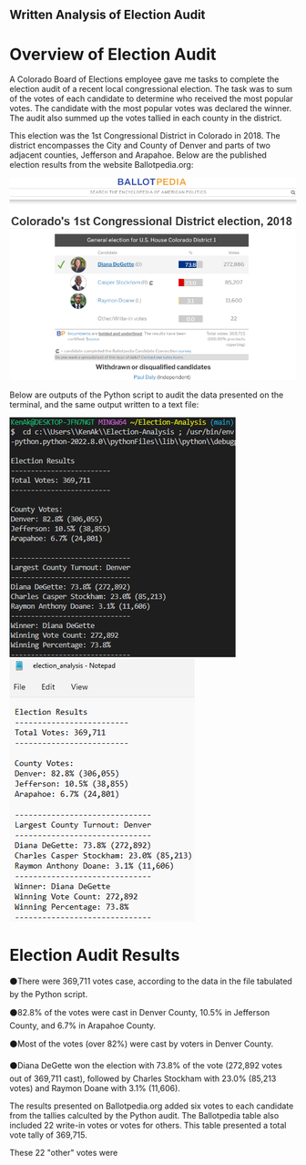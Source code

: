 ## Written Analysis of Election Audit

# Overview of Election Audit
A Colorado Board of Elections employee gave me tasks to complete the election audit of a recent local congressional election. The task was to sum of the votes of each candidate to determine who received the most popular votes. The candidate with the most popular votes was declared the winner. The audit also summed up the votes tallied in each county in the district.

This election was the 1st Congressional District in Colorado in 2018. The district encompasses the City and County of Denver and parts of two adjacent counties, Jefferson and Arapahoe. Below are the published election results from the website Ballotpedia.org:

![Election-Analysis_display_on_Terminal](Resources/Colorado1stCongressionalDistrictElection2018.png)

Below are outputs of the Python script to audit the data presented on the terminal, and the same output written to a text file:

![Election-Analysis_display_on_Terminal](Resources/Election-Analysis_display_on_Terminal.png) 
![Election-Analysis_output_in_text_file](Resources/Election-Analysis_output_in_text_file.png)

# Election Audit Results

⚫There were 369,711 votes case, according to the data in the file tabulated by the Python script.

⚫82.8% of the votes were cast in Denver County, 10.5% in Jefferson County, and 6.7% in Arapahoe County.

⚫Most of the votes (over 82%) were cast by voters in Denver County.

⚫Diana DeGette won the election with 73.8% of the vote (272,892 votes out of 369,711 cast), followed by Charles Stockham with 23.0% (85,213 votes) and Raymon Doane with 3.1% (11,606).

The results presented on Ballotpedia.org added six votes to each candidate from the tallies calculted by the Python audit. The Ballotpedia table also included 22 write-in votes or votes for others. This table presented a total vote tally of 369,715.

These 22 "other" votes were 
